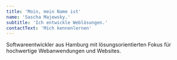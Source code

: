 ```yaml
---
title: 'Moin, mein Name ist'
name: 'Sascha Majewsky.'
subtitle: 'Ich entwickle Weblösungen.'
contactText: 'Mich kennenlernen'
---
```


Softwareentwickler aus Hamburg mit lösungsorientierten Fokus für hochwertige Webanwendungen und Websites.
